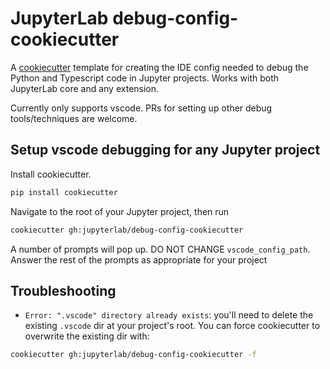 # JupyterLab debug-config-cookiecutter

A [cookiecutter](https://github.com/audreyr/cookiecutter) template for creating the IDE config needed to debug the Python and Typescript code in Jupyter projects. Works with both JupyterLab core and any extension.

Currently only supports vscode. PRs for setting up other debug tools/techniques are welcome.

## Setup vscode debugging for any Jupyter project

Install cookiecutter.

```bash
pip install cookiecutter
```

Navigate to the root of your Jupyter project, then run

```bash
cookiecutter gh:jupyterlab/debug-config-cookiecutter
```

A number of prompts will pop up. DO NOT CHANGE `vscode_config_path`. Answer the rest of the prompts as appropriate for your project

## Troubleshooting

- `Error: ".vscode" directory already exists`: you'll need to delete the existing `.vscode` dir at your project's root. You can force cookiecutter to overwrite the existing dir with:

```bash
cookiecutter gh:jupyterlab/debug-config-cookiecutter -f
```
